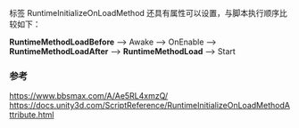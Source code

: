 标签 RuntimeInitializeOnLoadMethod 还具有属性可以设置，与脚本执行顺序比较如下：

**RuntimeMethodLoadBefore** –> Awake –> OnEnable –> **RuntimeMethodLoadAfter** –> **RuntimeMethodLoad** –> Start

### 参考
https://www.bbsmax.com/A/Ae5RL4xmzQ/
https://docs.unity3d.com/ScriptReference/RuntimeInitializeOnLoadMethodAttribute.html
